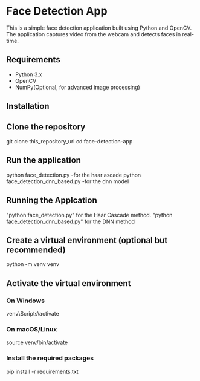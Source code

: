 # Face Detection App

This is a simple face detection application built using Python and OpenCV. The application captures video from the webcam and detects faces in real-time.

## Requirements

- Python 3.x
- OpenCV
- NumPy(Optional, for advanced image processing)

## Installation

## Clone the repository

git clone this_repository_url
cd face-detection-app

## Run the application

python face_detection.py -for the haar ascade
python face_detection_dnn_based.py -for the dnn model

## Running the Applcation

"python face_detection.py" for the Haar Cascade method.
"python face_detection_dnn_based.py" for the DNN method

## Create a virtual environment (optional but recommended)

python -m venv venv

## Activate the virtual environment

### On Windows

venv\Scripts\activate

### On macOS/Linux

source venv/bin/activate

### Install the required packages

pip install -r requirements.txt
